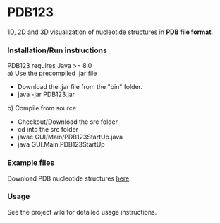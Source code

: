 # PDB123
1D, 2D and 3D visualization of nucleotide structures in **PDB file format**.
### Installation/Run instructions
PDB123 requires Java >= 8.0\
a) Use the precompiled .jar file
* Download the .jar file from the "bin" folder.
* java -jar PDB123.jar 

b) Compile from source
* Checkout/Download the src folder
* cd into the src folder
* javac GUI/Main/PDB123StartUp.java
* java GUI.Main.PDB123StartUp 

### Example files
Download PDB nucleotide structures
[here](https://www.rcsb.org/pdb/search/smart.do?smartSearchSubtype_1=StructureIdQuery&structureIdList_1=3SUX+4ENC+2FDT+4R4P).

### Usage
See the project wiki for detailed usage instructions.
